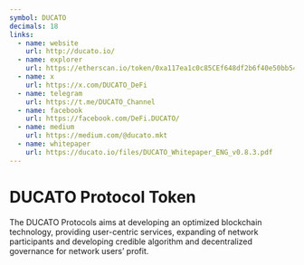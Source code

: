 ```yaml
---
symbol: DUCATO
decimals: 18
links:
  - name: website
    url: http://ducato.io/
  - name: explorer
    url: https://etherscan.io/token/0xa117ea1c0c85CEf648df2b6f40e50bb5475C228d
  - name: x
    url: https://x.com/DUCATO_DeFi
  - name: telegram
    url: https://t.me/DUCATO_Channel
  - name: facebook
    url: https://facebook.com/DeFi.DUCATO/
  - name: medium
    url: https://medium.com/@ducato.mkt
  - name: whitepaper
    url: https://ducato.io/files/DUCATO_Whitepaper_ENG_v0.8.3.pdf
---
```


# DUCATO Protocol Token

The DUCATO Protocols aims at developing an optimized blockchain technology, providing user-centric services, expanding of network participants and developing credible algorithm and decentralized governance for network users’ profit.
